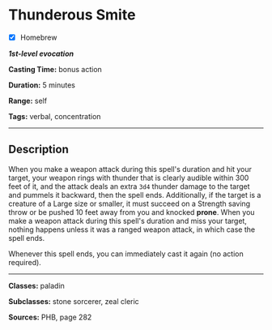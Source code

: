 # Thunderous Smite

- [x] Homebrew

***1st-level evocation***

**Casting Time:** bonus action

**Duration:** 5 minutes

**Range:** self

**Tags:** verbal, concentration

---

## Description
When you make a weapon attack during this spell's duration and hit your target, your weapon rings with thunder that is clearly audible within 300 feet of it, and the attack deals an extra `3d4` thunder damage to the target and pummels it backward, then the spell ends. Additionally, if the target is a creature of a Large size or smaller, it must succeed on a Strength saving throw or be pushed 10 feet away from you and knocked **prone**. When you make a weapon attack during this spell's duration and miss your target, nothing happens unless it was a ranged weapon attack, in which case the spell ends.

Whenever this spell ends, you can immediately cast it again (no action required).

---

**Classes:** paladin

**Subclasses:** stone sorcerer, zeal cleric

**Sources:** PHB, page 282
